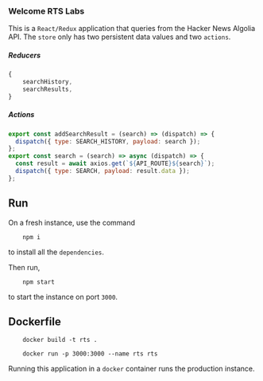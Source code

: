 ### Welcome RTS Labs

This is a `React/Redux` application that queries from the Hacker News Algolia API. The `store` only has two persistent data values and two `actions`.

##### Reducers

```javascript
{
    searchHistory,
    searchResults,
}
```

##### Actions

```javascript
export const addSearchResult = (search) => (dispatch) => {
  dispatch({ type: SEARCH_HISTORY, payload: search });
};
export const search = (search) => async (dispatch) => {
  const result = await axios.get(`${API_ROUTE}${search}`);
  dispatch({ type: SEARCH, payload: result.data });
};
```

## Run

On a fresh instance, use the command

```
    npm i
```

to install all the `dependencies`.

Then run,

```
    npm start
```

to start the instance on port `3000`.

## Dockerfile

```linux
    docker build -t rts .

    docker run -p 3000:3000 --name rts rts
```

Running this application in a `docker` container runs the production instance.
